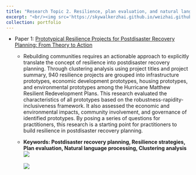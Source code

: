 ```yaml
---
title: "Research Topic 2. Resilience, plan evaluation, and natural language processing"
excerpt: "<br/><img src='https://skywalkerzhai.github.io/weizhai.github.io/images/plan evaluation.jpg' width='600'>"
collection: portfolio
---
```

* Paper 1: [Prototypical Resilience Projects for Postdisaster Recovery Planning: From Theory to Action](https://doi.org/10.1177/0739456X211048928)

  * Rebuilding communities requires an actionable approach to explicitly translate the concept of resilience into postdisaster recovery planning. Through clustering analysis using project titles and project summary, 940 resilience projects are grouped into infrastructure prototypes, economic development prototypes, housing prototypes, and environmental prototypes among the Hurricane Matthew Resilient Redevelopment Plans. This research evaluated the characteristics of all prototypes based on the robustness-rapidity-inclusiveness framework. It also assessed the economic and environmental impacts, community involvement, and governance of identified prototypes. By posing a series of questions for practitioners, this research is a starting point for practitioners to build resilience in postdisaster recovery planning.

  * **Keywords: Postdisaster recovery planning, Resilience strategies, Plan evaluation, Natural language processing, Clustering analysis**
<br/><img src='https://skywalkerzhai.github.io/weizhai.github.io/images/plan NLP.gif'> \
<br/><img src='https://skywalkerzhai.github.io/weizhai.github.io/images/plan results.gif'>
